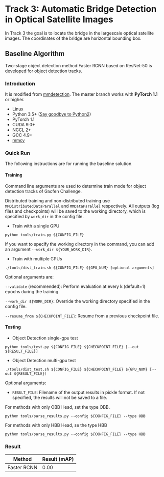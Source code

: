 # Track 3: Automatic Bridge Detection in Optical Satellite Images

In Track 3 the goal is to locate the bridge in the largescale optical satellite images. The coordinates of the bridge are horizontal bounding box.

## Baseline Algorithm
Two-stage object detection method Faster RCNN based on ResNet-50 is developed for object detection tracks.

### Introduction
It is modified from [mmdetection](https://github.com/open-mmlab/mmdetection). The master branch works with **PyTorch 1.1** or higher.

- Linux
- Python 3.5+ ([Say goodbye to Python2](https://python3statement.org/))
- PyTorch 1.1
- CUDA 9.0+
- NCCL 2+
- GCC 4.9+
- [mmcv](https://github.com/open-mmlab/mmcv)

### Quick Run
The following instructions are for running the baseline solution.

#### Training
Command line arguments are used to determine train mode for object detection tracks of Gaofen Challenge. 

Distributed training and non-distributed training use `MMDistributedDataParallel` and `MMDataParallel` respectively. All outputs (log files and checkpoints) will be saved to the working directory, which is specified by `work_dir` in the config file.

* Train with a single GPU

```shell
python tools/train.py ${CONFIG_FILE}
```

If you want to specify the working directory in the command, you can add an argument `--work_dir ${YOUR_WORK_DIR}`.

* Train with multiple GPUs

```shell
./tools/dist_train.sh ${CONFIG_FILE} ${GPU_NUM} [optional arguments]
```

Optional arguments are:

`--validate` (recommended): Perform evaluation at every k (default=1) epochs during the training.

`--work_dir ${WORK_DIR}`: Override the working directory specified in the config file.

`--resume_from ${CHECKPOINT_FILE}`: Resume from a previous checkpoint file.



#### Testing

* Object Detection single-gpu test
 ```
 python tools/test.py ${CONFIG_FILE} ${CHECKPOINT_FILE} [--out ${RESULT_FILE}]
 ```
* Object Detection multi-gpu test
```
./tools/dist_test.sh ${CONFIG_FILE} ${CHECKPOINT_FILE} ${GPU_NUM} [--out ${RESULT_FILE}]
```

Optional arguments:
- `RESULT_FILE`: Filename of the output results in pickle format. If not specified, the results will not be saved to a file.

For methods with only OBB Head, set the type OBB.
```
python tools/parse_results.py --config ${CONFIG_FILE} --type OBB
```
For methods with only HBB Head, se the type HBB
```
python tools/parse_results.py --config ${CONFIG_FILE} --type HBB
```

### Result

|    Method   | Result (mAP) |
| ----------- | ----------- |
| Faster RCNN | 0.00 |